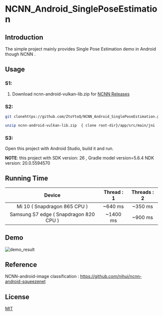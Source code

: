 # NCNN_Android_SinglePoseEstimation
## Introduction 
The simple project mainly provides Single Pose Estimation demo in Android though NCNN .

## Usage

### S1:

1. Download ncnn-android-vulkan-lib.zip for [NCNN Releases](https://github.com/Tencent/ncnn/releases)


### S2:

```bash
git clonehttps://github.com/ZtoYtoQ/NCNN_Android_SinglePoseEstimation.git

unzip ncnn-android-vulkan-lib.zip  { clone root-dir}/app/src/main/jni 

```

### S3:

Open this project with Android Studio, build it and run.

**NOTE**: this project with  SDK version: 26 , Gradle model version=5.6.4 NDK version: 20.0.5594570


## Running Time

|               **Device**               | Thread : 1 | Threads : 2 |
| :------------------------------------: | :--------: | :---------: |
|      Mi 10 ( Snapdragon 865 CPU )      |  ~640 ms   |   ~350 ms   |
| Samsung S7 edge ( Snapdragon 820 CPU ) |  ~1400 ms  |   ~900 ms   |

## Demo

![demo_result](https://github.com/ZtoYtoQ/NCNN_Android_SinglePoseEstimation/blob/master/demo_result.jpg)

## Reference

NCNN-android-image classification :   https://github.com/nihui/ncnn-android-squeezenet

## License
[MIT](https://choosealicense.com/licenses/mit/)
